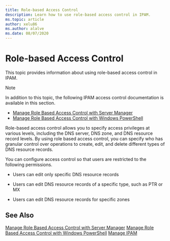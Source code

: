 ```yaml
---
title: Role-based Access Control
description: Learn how to use role-based access control in IPAM.
ms.topic: article
author: xelu86
ms.author: alalve
ms.date: 08/07/2020
---
```

# Role-based Access Control

This topic provides information about using role-based access control in IPAM.

> [!NOTE]
> In addition to this topic, the following IPAM access control  documentation is available in this section.
>
> -   [Manage Role Based Access Control with Server Manager](../../technologies/ipam/Manage-Role-Based-Access-Control-with-Server-Manager.md)
> -   [Manage Role Based Access Control with Windows PowerShell](../../technologies/ipam/Manage-Role-Based-Access-Control-with-Windows-PowerShell.md)

Role-based access control allows you to specify access privileges at various levels, including the DNS server, DNS zone, and DNS resource record levels.
By using role based access control, you can specify who has granular control over operations to create, edit, and delete different types of DNS resource records.

You can configure access control so that users are restricted to the following permissions.

-   Users can edit only specific DNS resource records

-   Users can edit DNS resource records of a specific type, such as PTR or MX

-   Users can edit DNS resource records for specific zones

## See Also
[Manage Role Based Access Control with Server Manager](../../technologies/ipam/Manage-Role-Based-Access-Control-with-Server-Manager.md)
[Manage Role Based Access Control with Windows PowerShell](../../technologies/ipam/Manage-Role-Based-Access-Control-with-Windows-PowerShell.md)
[Manage IPAM](Manage-IPAM.md)



